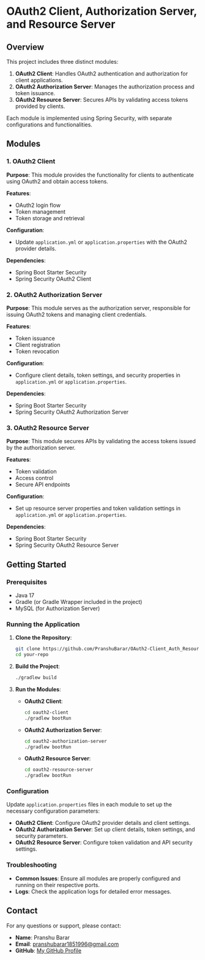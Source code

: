 # OAuth2 Client, Authorization Server, and Resource Server

## Overview

This project includes three distinct modules:

1. **OAuth2 Client**: Handles OAuth2 authentication and authorization for client applications.
2. **OAuth2 Authorization Server**: Manages the authorization process and token issuance.
3. **OAuth2 Resource Server**: Secures APIs by validating access tokens provided by clients.

Each module is implemented using Spring Security, with separate configurations and functionalities.

## Modules

### 1. OAuth2 Client

**Purpose**: This module provides the functionality for clients to authenticate using OAuth2 and obtain access tokens.

**Features**:
- OAuth2 login flow
- Token management
- Token storage and retrieval

**Configuration**:
- Update `application.yml` or `application.properties` with the OAuth2 provider details.

**Dependencies**:
- Spring Boot Starter Security
- Spring Security OAuth2 Client

### 2. OAuth2 Authorization Server

**Purpose**: This module serves as the authorization server, responsible for issuing OAuth2 tokens and managing client credentials.

**Features**:
- Token issuance
- Client registration
- Token revocation

**Configuration**:
- Configure client details, token settings, and security properties in `application.yml` or `application.properties`.

**Dependencies**:
- Spring Boot Starter Security
- Spring Security OAuth2 Authorization Server

### 3. OAuth2 Resource Server

**Purpose**: This module secures APIs by validating the access tokens issued by the authorization server.

**Features**:
- Token validation
- Access control
- Secure API endpoints

**Configuration**:
- Set up resource server properties and token validation settings in `application.yml` or `application.properties`.

**Dependencies**:
- Spring Boot Starter Security
- Spring Security OAuth2 Resource Server

## Getting Started

### Prerequisites

- Java 17
- Gradle (or Gradle Wrapper included in the project)
- MySQL (for Authorization Server)

### Running the Application

1. **Clone the Repository**:

    ```bash
    git clone https://github.com/PranshuBarar/OAuth2-Client_Auth_Resource_server_setup.git
    cd your-repo
    ```

2. **Build the Project**:

    ```bash
    ./gradlew build
    ```

3. **Run the Modules**:

    - **OAuth2 Client**:

        ```bash
        cd oauth2-client
        ./gradlew bootRun
        ```

    - **OAuth2 Authorization Server**:

        ```bash
        cd oauth2-authorization-server
        ./gradlew bootRun
        ```

    - **OAuth2 Resource Server**:

        ```bash
        cd oauth2-resource-server
        ./gradlew bootRun
        ```

### Configuration

Update `application.properties` files in each module to set up the necessary configuration parameters:

- **OAuth2 Client**: Configure OAuth2 provider details and client settings.
- **OAuth2 Authorization Server**: Set up client details, token settings, and security parameters.
- **OAuth2 Resource Server**: Configure token validation and API security settings.

### Troubleshooting

- **Common Issues**: Ensure all modules are properly configured and running on their respective ports.
- **Logs**: Check the application logs for detailed error messages.

## Contact

For any questions or support, please contact:

- **Name**: Pranshu Barar
- **Email**: pranshubarar1851996@gmail.com
- **GitHub**: [My GitHub Profile](https://github.com/PranshuBarar)

